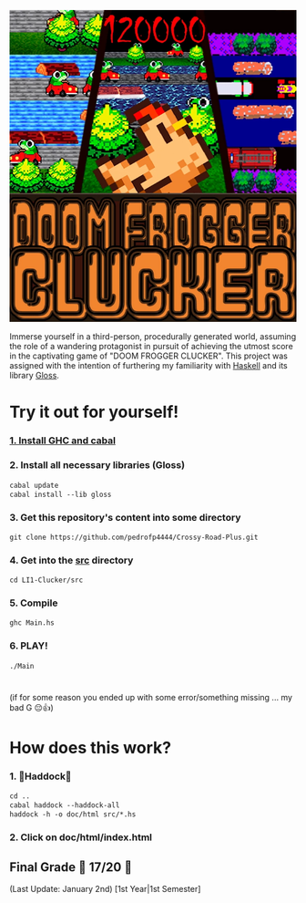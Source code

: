 ![Doom Frogger Clucker](logo/versaoFinalCwisp.png)




Immerse yourself in a third-person, procedurally generated world, assuming the role of a wandering protagonist in pursuit of achieving the utmost score in the captivating game of "DOOM FROGGER CLUCKER".
This project was assigned with the intention of furthering my familiarity with [Haskell](https://www.haskell.org/) and its library [Gloss](http://gloss.ouroborus.net/).

#
# Try it out for yourself! 

###    [1. Install GHC and cabal](https://www.haskell.org/downloads/)

###    2. Install all necessary libraries (Gloss) 

    cabal update
    cabal install --lib gloss
        
    
###    3. Get this repository's content into some directory

    git clone https://github.com/pedrofp4444/Crossy-Road-Plus.git
        

###    4. Get into the [src](src/) directory

    cd LI1-Clucker/src
    

###    5. Compile

    ghc Main.hs

###    6. PLAY!

    
    ./Main
    

#
 (if for some reason you ended up with some error/something missing ... my bad G 😔👍)
#
# How does this work? 

### 1. 🐋Haddock🐋

    cd ..
    cabal haddock --haddock-all
    haddock -h -o doc/html src/*.hs

### 2. Click on doc/html/index.html


## Final Grade 🥚 **17/20** 🥚

(Last Update: January 2nd) [1st Year|1st Semester]